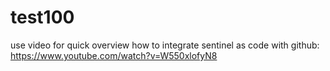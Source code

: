 # test100

use video for quick overview how to integrate sentinel as code with github: 
https://www.youtube.com/watch?v=W550xlofyN8
